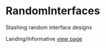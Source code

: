 # RandomInterfaces

Stashing random interface designs

Landing/Informative
[view page](http://misstatiana.github.io/RandomInterfaces/LandingInfo/index.html)